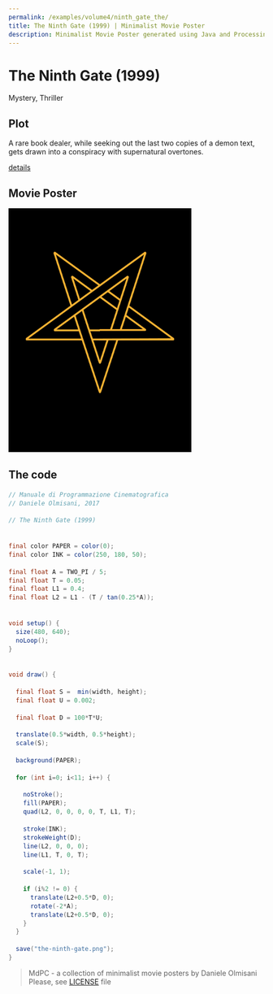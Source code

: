 ```yaml
---
permalink: /examples/volume4/ninth_gate_the/
title: The Ninth Gate (1999) | Minimalist Movie Poster
description: Minimalist Movie Poster generated using Java and Processing.
---
```


# The Ninth Gate (1999)

Mystery, Thriller

## Plot
A rare book dealer, while seeking out the last two copies of a demon text, gets drawn into a conspiracy with supernatural overtones.

[details](https://www.imdb.com/title/tt0142688/)

## Movie Poster
<img src="the-ninth-gate.png"  width="360px" title="The Ninth Gate">


## The code
```java
// Manuale di Programmazione Cinematografica
// Daniele Olmisani, 2017

// The Ninth Gate (1999)


final color PAPER = color(0);
final color INK = color(250, 180, 50);

final float A = TWO_PI / 5;
final float T = 0.05;
final float L1 = 0.4;
final float L2 = L1 - (T / tan(0.25*A));


void setup() {
  size(480, 640);
  noLoop();
}


void draw() {
  
  final float S =  min(width, height);
  final float U = 0.002;
  
  final float D = 100*T*U;
  
  translate(0.5*width, 0.5*height);
  scale(S);
  
  background(PAPER);
  
  for (int i=0; i<11; i++) {
  
    noStroke();
    fill(PAPER);
    quad(L2, 0, 0, 0, 0, T, L1, T);
    
    stroke(INK);
    strokeWeight(D);
    line(L2, 0, 0, 0);
    line(L1, T, 0, T);
    
    scale(-1, 1);
    
    if (i%2 != 0) {
      translate(L2+0.5*D, 0);
      rotate(-2*A);
      translate(L2+0.5*D, 0);
    }
  } 

  save("the-ninth-gate.png");
}

```

> MdPC - a collection of minimalist movie posters
> by Daniele Olmisani
> Please, see [LICENSE](../../../LICENSE) file
